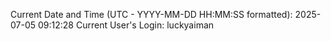 Current Date and Time (UTC - YYYY-MM-DD HH:MM:SS formatted): 2025-07-05 09:12:28
Current User's Login: luckyaiman
